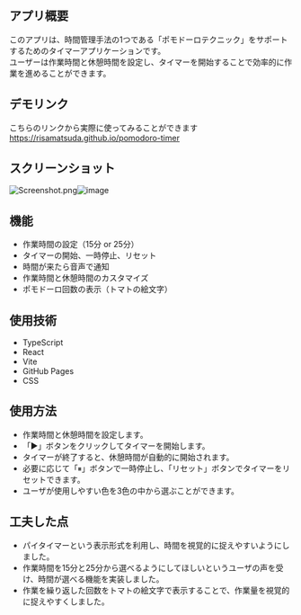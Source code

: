 
## アプリ概要
このアプリは、時間管理手法の1つである「ポモドーロテクニック」をサポートするためのタイマーアプリケーションです。<br>
ユーザーは作業時間と休憩時間を設定し、タイマーを開始することで効率的に作業を進めることができます。
<br>

## デモリンク
こちらのリンクから実際に使ってみることができます<br>
https://risamatsuda.github.io/pomodoro-timer
<br>

## スクリーンショット
<img src="blob:chrome-untrusted://media-app/ab8586fa-97db-47a2-8758-a2fb60e8490f" alt="Screenshot.png"/>![image](https://github.com/user-attachments/assets/4139f0a6-320e-4c3e-bd52-bf4f92624e90)
<br>


## 機能
- 作業時間の設定（15分 or 25分）
- タイマーの開始、一時停止、リセット
- 時間が来たら音声で通知
- 作業時間と休憩時間のカスタマイズ
- ポモドーロ回数の表示（トマトの絵文字）
   <br>

## 使用技術
- TypeScript
- React
- Vite
- GitHub Pages
- CSS

## 使用方法
- 作業時間と休憩時間を設定します。
- 「▶」ボタンをクリックしてタイマーを開始します。
- タイマーが終了すると、休憩時間が自動的に開始されます。
- 必要に応じて「⏸」ボタンで一時停止し、「リセット」ボタンでタイマーをリセットできます。
- ユーザが使用しやすい色を3色の中から選ぶことができます。

## 工夫した点
- パイタイマーという表示形式を利用し、時間を視覚的に捉えやすいようにしました。
- 作業時間を15分と25分から選べるようにしてほしいというユーザの声を受け、時間が選べる機能を実装しました。
- 作業を繰り返した回数をトマトの絵文字で表示することで、作業量を視覚的に捉えやすくしました。
